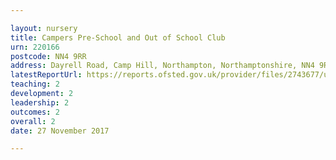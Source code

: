 ```yaml
---

layout: nursery
title: Campers Pre-School and Out of School Club
urn: 220166
postcode: NN4 9RR
address: Dayrell Road, Camp Hill, Northampton, Northamptonshire, NN4 9RR
latestReportUrl: https://reports.ofsted.gov.uk/provider/files/2743677/urn/220166.pdf
teaching: 2
development: 2
leadership: 2
outcomes: 2
overall: 2
date: 27 November 2017

---
```

